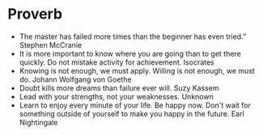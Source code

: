 # Proverb
- The master has failed more times than the beginner has even tried.” Stephen McCranie
- It is more important to know where you are going than to get there quickly. Do not mistake activity for achievement. Isocrates
- Knowing is not enough, we must apply. Willing is not enough, we must do. Johann Wolfgang von Goethe
- Doubt kills more dreams than failure ever will. Suzy Kassem
- Lead with your strengths, not your weaknesses. Unknown
- Learn to enjoy every minute of your life. Be happy now. Don't wait for
something outside of yourself to make you happy in the future. Earl Nightingale

